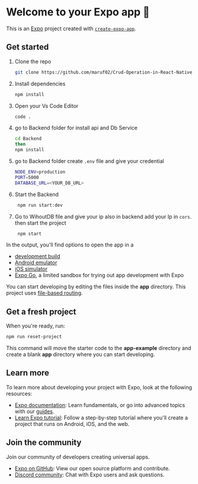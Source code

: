 # Welcome to your Expo app 👋

This is an [Expo](https://expo.dev) project created with [`create-expo-app`](https://www.npmjs.com/package/create-expo-app).

## Get started

1. Clone the repo

   ```bash
   git clone https://github.com/maruf02/Crud-Operation-in-React-Native.git
   ```

2. Install dependencies

   ```bash
   npm install
   ```

3. Open your Vs Code Editor

   ```bash
   code .
   ```

4. go to Backend folder for install api and Db Service

   ```bash
   cd Backend
   then
   npm install
   ```

5. go to Backend folder create `.env` file and give your credential

   ```bash
   NODE_ENV=production
   PORT=5000
   DATABASE_URL=<YOUR_DB_URL>
   ```

6. Start the Backend

   ```bash
    npm run start:dev
   ```

7. Go to WihoutDB file and give your ip also in backend add your Ip in `cors`. then start the project

   ```bash
    npm start
   ```

In the output, you'll find options to open the app in a

- [development build](https://docs.expo.dev/develop/development-builds/introduction/)
- [Android emulator](https://docs.expo.dev/workflow/android-studio-emulator/)
- [iOS simulator](https://docs.expo.dev/workflow/ios-simulator/)
- [Expo Go](https://expo.dev/go), a limited sandbox for trying out app development with Expo

You can start developing by editing the files inside the **app** directory. This project uses [file-based routing](https://docs.expo.dev/router/introduction).

## Get a fresh project

When you're ready, run:

```bash
npm run reset-project
```

This command will move the starter code to the **app-example** directory and create a blank **app** directory where you can start developing.

## Learn more

To learn more about developing your project with Expo, look at the following resources:

- [Expo documentation](https://docs.expo.dev/): Learn fundamentals, or go into advanced topics with our [guides](https://docs.expo.dev/guides).
- [Learn Expo tutorial](https://docs.expo.dev/tutorial/introduction/): Follow a step-by-step tutorial where you'll create a project that runs on Android, iOS, and the web.

## Join the community

Join our community of developers creating universal apps.

- [Expo on GitHub](https://github.com/expo/expo): View our open source platform and contribute.
- [Discord community](https://chat.expo.dev): Chat with Expo users and ask questions.
